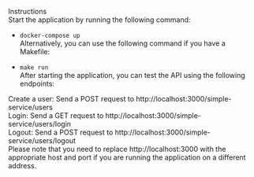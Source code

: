 Instructions<br>
Start the application by running the following command:<br>
- `docker-compose up`<br>
Alternatively, you can use the following command if you have a Makefile:<br>

- `make run`<br>
After starting the application, you can test the API using the following endpoints:<br>

Create a user: Send a POST request to http://localhost:3000/simple-service/users<br>
Login: Send a GET request to http://localhost:3000/simple-service/users/login<br>
Logout: Send a POST request to http://localhost:3000/simple-service/users/logout<br>
Please note that you need to replace http://localhost:3000 with the appropriate host and port if you are running the application on a different address.
